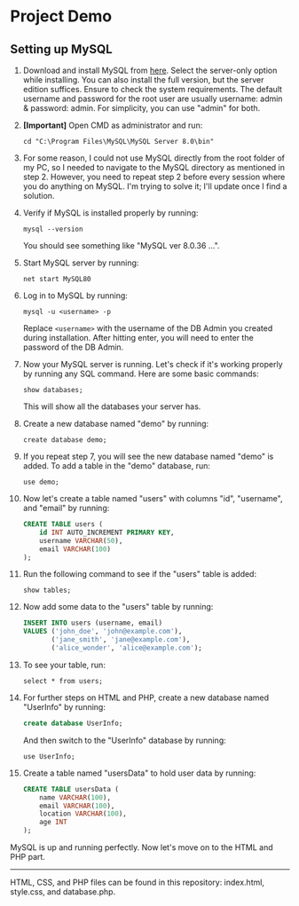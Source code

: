 # Project Demo

## Setting up MySQL

1.  Download and install MySQL from [here](https://dev.mysql.com/downloads/installer/). Select the server-only option while installing. You can also install the full version, but the server edition suffices. Ensure to check the system requirements. The default username and password for the root user are usually username: admin & password: admin. For simplicity, you can use "admin" for both.

2.  **[Important]** Open CMD as administrator and run:

    ```
    cd "C:\Program Files\MySQL\MySQL Server 8.0\bin"
    ```

3.  For some reason, I could not use MySQL directly from the root folder of my PC, so I needed to navigate to the MySQL directory as mentioned in step 2. However, you need to repeat step 2 before every session where you do anything on MySQL. I'm trying to solve it; I'll update once I find a solution.

4.  Verify if MySQL is installed properly by running:

    ```
    mysql --version
    ```

    You should see something like "MySQL ver 8.0.36 ...".

5.  Start MySQL server by running:

    ```
    net start MySQL80
    ```

6.  Log in to MySQL by running:

    ```
    mysql -u <username> -p
    ```

    Replace `<username>` with the username of the DB Admin you created during installation. After hitting enter, you will need to enter the password of the DB Admin.

7.  Now your MySQL server is running. Let's check if it's working properly by running any SQL command. Here are some basic commands:

    ```
    show databases;
    ```

    This will show all the databases your server has.

8.  Create a new database named "demo" by running:

    ```
    create database demo;
    ```

9.  If you repeat step 7, you will see the new database named "demo" is added. To add a table in the "demo" database, run:

    ```
    use demo;
    ```

10. Now let's create a table named "users" with columns "id", "username", and "email" by running:

    ```sql
    CREATE TABLE users (
        id INT AUTO_INCREMENT PRIMARY KEY,
        username VARCHAR(50),
        email VARCHAR(100)
    );
    ```

11. Run the following command to see if the "users" table is added:

    ```
    show tables;
    ```

12. Now add some data to the "users" table by running:

    ```sql
    INSERT INTO users (username, email)
    VALUES ('john_doe', 'john@example.com'),
           ('jane_smith', 'jane@example.com'),
           ('alice_wonder', 'alice@example.com');
    ```

13. To see your table, run:

    ```
    select * from users;
    ```

14. For further steps on HTML and PHP, create a new database named "UserInfo" by running:

    ```sql
    create database UserInfo;
    ```

    And then switch to the "UserInfo" database by running:

    ```
    use UserInfo;
    ```

15. Create a table named "usersData" to hold user data by running:
    ```sql
    CREATE TABLE usersData (
        name VARCHAR(100),
        email VARCHAR(100),
        location VARCHAR(100),
        age INT
    );
    ```

MySQL is up and running perfectly. Now let's move on to the HTML and PHP part.

---

HTML, CSS, and PHP files can be found in this repository: index.html, style.css, and database.php.
